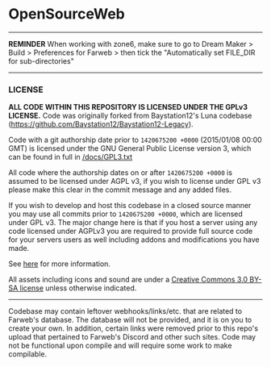 # OpenSourceWeb

---

**REMINDER**
When working with zone6, make sure to go to Dream Maker > Build > Preferences for Farweb > then tick the "Automatically set FILE_DIR for sub-directories"

---

### LICENSE

**ALL CODE WITHIN THIS REPOSITORY IS LICENSED UNDER THE GPLv3 LICENSE.** Code was originally forked from Baystation12's Luna codebase (https://github.com/Baystation12/Baystation12-Legacy).

Code with a git authorship date prior to `1420675200 +0000` (2015/01/08 00:00 GMT) is licensed under the GNU General Public License version 3, which can be found in full in [/docs/GPL3.txt](/docs/GPL3.txt)

All code where the authorship dates on or after `1420675200 +0000` is assumed to be licensed under AGPL v3, if you wish to license under GPL v3 please make this clear in the commit message and any added files.

If you wish to develop and host this codebase in a closed source manner you may use all commits prior to `1420675200 +0000`, which are licensed under GPL v3.  The major change here is that if you host a server using any code licensed under AGPLv3 you are required to provide full source code for your servers users as well including addons and modifications you have made.

See [here](https://www.gnu.org/licenses/why-affero-gpl.html) for more information.

All assets including icons and sound are under a [Creative Commons 3.0 BY-SA license](https://creativecommons.org/licenses/by-sa/3.0/) unless otherwise indicated.

---

Codebase may contain leftover webhooks/links/etc. that are related to Farweb's database. The database will not be provided, and it is on you to create your own. In addition, certain links were removed prior to this repo's upload that pertained to Farweb's Discord and other such sites. Code may not be functional upon compile and will require some work to make compilable.
